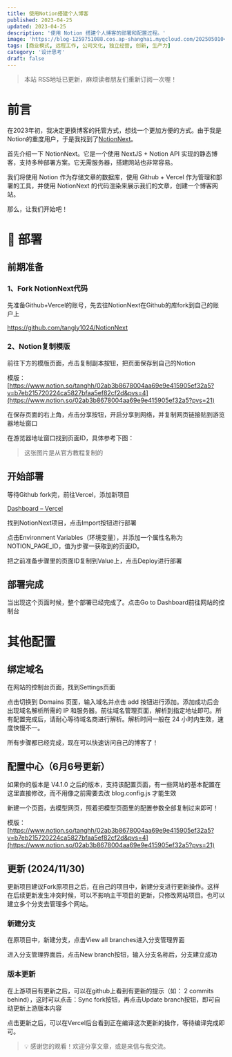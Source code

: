 ```yaml
---
title: 使用Notion搭建个人博客
published: 2023-04-25
updated: 2023-04-25
description: '使用 Notion 搭建个人博客的部署和配置过程。'
image: 'https://blog-1259751088.cos.ap-shanghai.myqcloud.com/20250501042536930.png?imageSlim'
tags: [商业模式, 远程工作, 公司文化, 独立经营, 创新, 生产力]
category: '设计思考'
draft: false
---
```


> 本站 RSS地址已更新，麻烦读者朋友们重新订阅一次喔！

# 前言

在2023年初，我决定更换博客的托管方式，想找一个更加方便的方式。由于我是Notion的重度用户，于是我找到了[NotionNext](https://github.com/Chacat68/NotionNext)。

首先介绍一下 NotionNext。它是一个使用 NextJS + Notion API 实现的静态博客，支持多种部署方案。它无需服务器，搭建网站也非常容易。

我们将使用 Notion 作为存储文章的数据库，使用 Github + Vercel 作为管理和部署的工具，并使用 NotionNext 的代码渲染来展示我们的文章，创建一个博客网站。

那么，让我们开始吧！

# 📝 部署

## 前期准备

### 1、Fork NotionNext代码

先准备Github+Vercel的账号，先去往NotionNext在Github的库fork到自己的账户上

<!-- ![202304251333863](https://blog-1259751088.cos.ap-shanghai.myqcloud.com/202304251333863.png) -->

https://github.com/tangly1024/NotionNext

### 2、Notion复制模版

前往下方的模版页面，点击复制副本按钮，把页面保存到自己的Notion

模版：[https://www.notion.so/tanghh/02ab3b8678004aa69e9e415905ef32a5?v=b7eb215720224ca5827bfaa5ef82cf2d&pvs=4](https://www.notion.so/02ab3b8678004aa69e9e415905ef32a5?pvs=21)

<!-- ![202304251358159](https://blog-1259751088.cos.ap-shanghai.myqcloud.com/202304251358159.png) -->

在保存页面的右上角，点击分享按钮，开启分享到网络，并复制网页链接贴到游览器地址窗口

<!-- ![202304251400967](https://blog-1259751088.cos.ap-shanghai.myqcloud.com/202304251400967.png) -->

在游览器地址窗口找到页面ID，具体参考下图：

<!-- ![202304251402932](https://blog-1259751088.cos.ap-shanghai.myqcloud.com/202304251402932.png) -->

> 这张图片是从官方教程复制的
> 

## 开始部署

等待Github fork完，前往Vercel，添加新项目

[Dashboard – Vercel](https://vercel.com/dashboard)

<!-- ![202304251351445](https://blog-1259751088.cos.ap-shanghai.myqcloud.com/202304251351445.png) -->

找到NotionNext项目，点击Import按钮进行部署

<!-- ![202304251352510](https://blog-1259751088.cos.ap-shanghai.myqcloud.com/202304251352510.png) -->

点击Environment Variables（环境变量），并添加一个属性名称为NOTION_PAGE_ID，值为步骤一获取到的页面ID。

<!-- ![202304251427618](https://blog-1259751088.cos.ap-shanghai.myqcloud.com/202304251427618.png) -->

把之前准备步骤里的页面ID复制到Value上，点击Deploy进行部署

## 部署完成

当出现这个页面时候，整个部署已经完成了。点击Go to Dashboard前往网站的控制台

<!-- ![202304251430344](https://blog-1259751088.cos.ap-shanghai.myqcloud.com/202304251430344.png) -->

# 其他配置

## 绑定域名

在网站的控制台页面，找到Settings页面

<!-- ![202304251432042](https://blog-1259751088.cos.ap-shanghai.myqcloud.com/202304251432042.png) -->

点击切换到 Domains 页面，输入域名并点击 add 按钮进行添加。添加成功后会出现域名解析所需的 IP 和服务器。前往域名管理页面，解析到指定地址即可。所有配置完成后，请耐心等待域名商进行解析。解析时间一般在 24 小时内生效，速度快慢不一。

<!-- ![202304251435279](https://blog-1259751088.cos.ap-shanghai.myqcloud.com/202304251435279.png) -->

所有步骤都已经完成，现在可以快速访问自己的博客了！

## 配置中心（6月6号更新）

如果你的版本是 V4.1.0 之后的版本，支持该配置页面，有一些网站的基本配置在这里直接修改，而不用像之前需要去改 blog.config.js 才能生效

<!-- 临时移除有问题的图片链接 -->
<!-- ![Untitled](https://prod-files-secure.s3.us-west-2.amazonaws.com/0c2456f7-0963-462e-bb9b-ede658d017ce/c8a3ecbd-263c-4b96-bf31-f124eb98f4ab/Untitled.png) -->

新建一个页面，去模型网页，照着把模型页面里的配置参数全部复制过来即可！

模版：[https://www.notion.so/tanghh/02ab3b8678004aa69e9e415905ef32a5?v=b7eb215720224ca5827bfaa5ef82cf2d&pvs=4](https://www.notion.so/02ab3b8678004aa69e9e415905ef32a5?pvs=21)

<!-- ![qKcIrX](https://blog-1259751088.cos.ap-shanghai.myqcloud.com/uPic/qKcIrX.png) -->

## 更新 (2024/11/30)

更新项目建议Fork原项目之后，在自己的项目中，新建分支进行更新操作。这样在后续更新发生冲突时候，可以不影响主干项目的更新，只修改网站项目。也可以建立多个分支去管理多个网站。

### 新建分支

在原项目中，新建分支，点击View all branches进入分支管理界面

<!-- ![2024-11-30 at 16.48.14](https://blog-1259751088.cos.ap-shanghai.myqcloud.com/uPic/CleanShot%202024-11-30%20at%2016.48.14@2x.png) -->

进入分支管理界面后，点击New branch按钮，输入分支名称后，分支建立成功

<!-- ![2024-11-30 at 16.49.13](https://blog-1259751088.cos.ap-shanghai.myqcloud.com/uPic/CleanShot%202024-11-30%20at%2016.49.13@2x.png) -->

### 版本更新

在上游项目有更新之后，可以在github上看到有更新的提示（如： 2 commits behind），这时可以点击：Sync fork按钮，再点击Update branch按钮，即可自动更新上游版本内容

<!-- ![2024-11-30 at 16.47.04](https://blog-1259751088.cos.ap-shanghai.myqcloud.com/uPic/CleanShot%202024-11-30%20at%2016.47.04@2x.png) -->

点击更新之后，可以在Vercel后台看到正在编译这次更新的操作，等待编译完成即可。

> 💡 感谢您的观看！欢迎分享文章，或是来信与我交流。